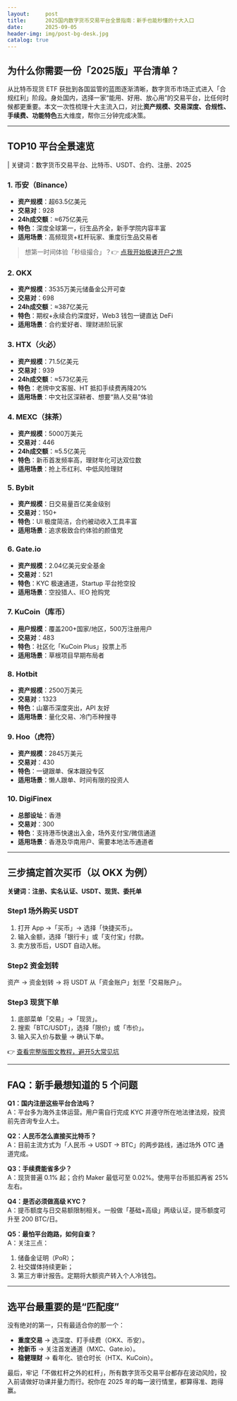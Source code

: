```yaml
---
layout:     post
title:      2025国内数字货币交易平台全景指南：新手也能秒懂的十大入口
date:       2025-09-05
header-img: img/post-bg-desk.jpg
catalog: true
---
```


## 为什么你需要一份「2025版」平台清单？

从比特币现货 ETF 获批到各国监管的蓝图逐渐清晰，数字货币市场正式进入「合规红利」阶段。身处国内，选择一家“能用、好用、放心用”的交易平台，比任何时候都更重要。本文一次性梳理十大主流入口，对比**资产规模、交易深度、合规性、手续费、功能特色**五大维度，帮你三分钟完成决策。

---

## TOP10 平台全景速览

| 关键词：数字货币交易平台、比特币、USDT、合约、注册、2025

### 1. 币安（Binance）
- **资产规模**：超63.5亿美元  
- **交易对**：928  
- **24h成交额**：≈675亿美元  
- **特色**：深度全球第一，衍生品齐全，新手学院内容丰富  
- **适用场景**：高频现货+杠杆玩家、重度衍生品交易者  

> 想第一时间体验「秒级撮合」？👉 [点我开始极速开户之旅](https://okxdog.com/)

### 2. OKX 
- **资产规模**：3535万美元储备金公开可查  
- **交易对**：698  
- **24h成交额**：≈387亿美元  
- **特色**：期权+永续合约深度好，Web3 钱包一键直达 DeFi  
- **适用场景**：合约爱好者、理财进阶玩家  

### 3. HTX（火必）
- **资产规模**：71.5亿美元  
- **交易对**：939  
- **24h成交额**：≈573亿美元  
- **特色**：老牌中文客服、HT 抵扣手续费再降20%  
- **适用场景**：中文社区深耕者、想要“熟人交易”体验  

### 4. MEXC（抹茶）
- **资产规模**：5000万美元  
- **交易对**：446  
- **24h成交额**：≈5.5亿美元  
- **特色**：新币首发频率高，理财年化可达双位数  
- **适用场景**：抢上币红利、中低风险理财

### 5. Bybit  
- **资产规模**：日交易量百亿美金级别  
- **交易对**：150+  
- **特色**：UI 极度简洁，合约被动收入工具丰富  
- **适用场景**：追求极致合约体验的颜值党  

### 6. Gate.io  
- **资产规模**：2.04亿美元安全基金  
- **交易对**：521  
- **特色**：KYC 极速通道，Startup 平台抢空投  
- **适用场景**：空投猎人、IEO 抢购党  

### 7. KuCoin（库币）  
- **用户规模**：覆盖200+国家/地区，500万注册用户  
- **交易对**：483  
- **特色**：社区化「KuCoin Plus」投票上币  
- **适用场景**：草根项目早期布局者  

### 8. Hotbit  
- **资产规模**：2500万美元  
- **交易对**：1323  
- **特色**：山寨币深度突出，API 友好  
- **适用场景**：量化交易、冷门币种搜寻  

### 9. Hoo（虎符）  
- **资产规模**：2845万美元  
- **交易对**：430  
- **特色**：一键跟单、保本跟投专区  
- **适用场景**：懒人跟单、时间有限的投资人  

### 10. DigiFinex  
- **总部设址**：香港  
- **交易对**：300  
- **特色**：支持港币快速出入金，场外支付宝/微信通道  
- **适用场景**：香港及华南用户、需要本地法币通道者  

---

## 三步搞定首次买币（以 OKX 为例）

**关键词：注册、实名认证、USDT、现货、委托单**

### Step1 场外购买 USDT  
1. 打开 App →「买币」→ 选择「快捷买币」。  
2. 输入金额，选择「银行卡」或「支付宝」付款。  
3. 卖方放币后，USDT 自动入帐。  

### Step2 资金划转  
资产 → 资金划转 → 将 USDT 从「资金账户」划至「交易账户」。  

### Step3 现货下单  
1. 底部菜单「交易」→「现货」。  
2. 搜索「BTC/USDT」，选择「限价」或「市价」。  
3. 输入买入价与数量 → 确认下单。  

👉 [查看完整版图文教程，避开5大常见坑](https://okxdog.com/)

---

## FAQ：新手最想知道的 5 个问题

**Q1：国内注册这些平台合法吗？**  
A：平台多为海外主体运营。用户需自行完成 KYC 并遵守所在地法律法规，投资前先咨询专业人士。

**Q2：人民币怎么直接买比特币？**  
A：目前主流方式为「人民币 → USDT → BTC」的两步路线，通过场外 OTC 通道完成。

**Q3：手续费能省多少？**  
A：现货普遍 0.1% 起；合约 Maker 最低可至 0.02%。使用平台币抵扣再省 25% 左右。

**Q4：是否必须做高级 KYC？**  
A：提币额度与日交易额限制相关。一般做「基础+高级」两级认证，提币额度可升至 200 BTC/日。

**Q5：最怕平台跑路，如何自查？**  
A：关注三点：  
1. 储备金证明（PoR）；  
2. 社交媒体持续更新；  
3. 第三方审计报告。定期将大额资产转入个人冷钱包。

---

## 选平台最重要的是“匹配度”

没有绝对的第一，只有最适合你的那一个：  
- **重度交易** → 选深度、盯手续费（OKX、币安）。  
- **抢新币** → 关注首发通道（MXC、Gate.io）。  
- **稳健理财** → 看年化、锁仓时长（HTX、KuCoin）。  

最后，牢记「不做杠杆之外的杠杆」，所有数字货币交易平台都存在波动风险，投入前请做好功课并量力而行。祝你在 2025 年的每一波行情里，都算得准、跑得赢。